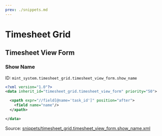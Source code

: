 ```yaml
---
prev: ./snippets.md
---
```

# Timesheet Grid
## Timesheet View Form  
### Show Name  
ID: `mint_system.timesheet_grid.timesheet_view_form.show_name`  
```xml
<?xml version="1.0"?>
<data inherit_id="timesheet_grid.timesheet_view_form" priority="50">

  <xpath expr="//field[@name='task_id']" position="after">
    <field name="name"/>
  </xpath>

</data>

```
Source: [snippets/timesheet_grid.timesheet_view_form.show_name.xml](https://github.com/Mint-System/Odoo-Development/tree/14.0/snippets/timesheet_grid.timesheet_view_form.show_name.xml)

